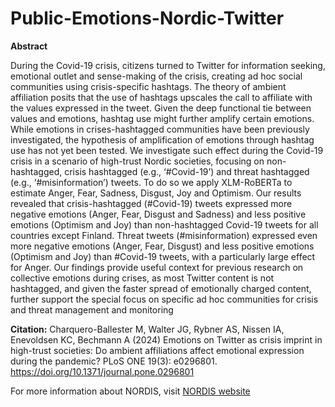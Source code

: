 # Public-Emotions-Nordic-Twitter

<b>Abstract</b>

During the Covid-19 crisis, citizens turned to Twitter for information seeking, emotional outlet and sense-making of the crisis, creating ad hoc social communities using crisis-specific hashtags. The theory of ambient affiliation posits that the use of hashtags upscales the call to affiliate with the values expressed in the tweet. Given the deep functional tie between values and emotions, hashtag use might further amplify certain emotions. While emotions in crises-hashtagged communities have been previously investigated, the hypothesis of amplification of emotions through hashtag use has not yet been tested. We investigate such effect during the Covid-19 crisis in a scenario of high-trust Nordic societies, focusing on non-hashtagged, crisis hashtagged (e.g., ‘#Covid-19’) and threat hashtagged (e.g., ‘#misinformation’) tweets. To do so we apply XLM-RoBERTa to estimate Anger, Fear, Sadness, Disgust, Joy and Optimism. Our results revealed that crisis-hashtagged (#Covid-19) tweets expressed more negative emotions (Anger, Fear, Disgust and Sadness) and less positive emotions (Optimism and Joy) than non-hashtagged Covid-19 tweets for all countries except Finland. Threat tweets (#misinformation) expressed even more negative emotions (Anger, Fear, Disgust) and less positive emotions (Optimism and Joy) than #Covid-19 tweets, with a particularly large effect for Anger. Our findings provide useful context for previous research on collective emotions during crises, as most Twitter content is not hashtagged, and given the faster spread of emotionally charged content, further support the special focus on specific ad hoc communities for crisis and threat management and monitoring

<b>Citation:</b> Charquero-Ballester M, Walter JG, Rybner AS, Nissen IA, Enevoldsen KC, Bechmann A (2024) Emotions on Twitter as crisis imprint in high-trust societies: Do ambient affiliations affect emotional expression during the pandemic? PLoS ONE 19(3): e0296801. https://doi.org/10.1371/journal.pone.0296801


For more information about NORDIS, visit <a href=https://nordishub.eu/>NORDIS website</a>
